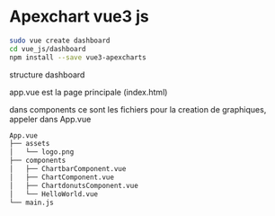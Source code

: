
# Apexchart vue3 js
```bash
sudo vue create dashboard
cd vue_js/dashboard
npm install --save vue3-apexcharts
```
structure dashboard

app.vue est la page principale (index.html)

dans components ce sont les fichiers pour la creation de graphiques, appeler dans App.vue
```bash
App.vue
├── assets
│   └── logo.png
├── components
│   ├── ChartbarComponent.vue
│   ├── ChartComponent.vue
│   ├── ChartdonutsComponent.vue
│   └── HelloWorld.vue
└── main.js
```
